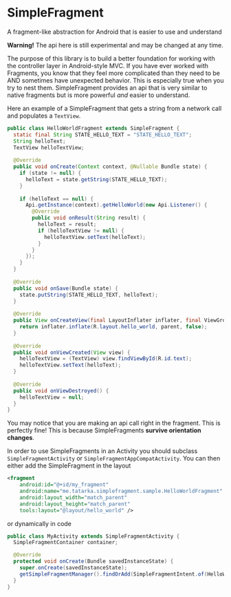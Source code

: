 # SimpleFragment
A fragment-like abstraction for Android that is easier to use and understand

**Warning!** The api here is still experimental and may be changed at any time.

The purpose of this library is to build a better foundation for working with the controller layer in Android-style MVC. If you have ever worked with Fragments, you know that they feel more complicated than they need to be AND sometimes have unexpected behavior. This is especially true when you try to nest them. SimpleFragment provides an api that is very similar to native fragments but is more powerful _and_ easier to understand.

Here an example of a SimpleFragment that gets a string from a network call and populates a `TextView`.
```java
public class HelloWorldFragment extends SimpleFragment {
  static final String STATE_HELLO_TEXT = "STATE_HELLO_TEXT";
  String helloText;
  TextView helloTextView;
  
  @Override
  public void onCreate(Context context, @Nullable Bundle state) {
    if (state != null) {
      helloText = state.getString(STATE_HELLO_TEXT);
    }
  
    if (helloText == null) {
      Api.getInstance(context).getHelloWorld(new Api.Listener() {
        @Override
        public void onResult(String result) {
          helloText = result;
          if (helloTextView != null) {
            helloTextView.setText(helloText);
          }
        }
      });
    }
  }
    
  @Override
  public void onSave(Bundle state) {
    state.putString(STATE_HELLO_TEXT, helloText);
  }
  
  @Override
  public View onCreateView(final LayoutInflater inflater, final ViewGroup parent) {
    return inflater.inflate(R.layout.hello_world, parent, false);
  }
  
  @Override
  public void onViewCreated(View view) {
    helloTextView = (TextView) view.findViewById(R.id.text);
    helloTextView.setText(helloText);
  }
  
  @Override
  public void onViewDestroyed() {
    helloTextView = null;
  }
}
```

You may notice that you are making an api call right in the fragment. This is perfectly fine! This is because SimpleFragments **survive orientation changes**.

In order to use SimpleFragments in an Activity you should subclass `SimpleFragmentActivity` or `SimpleFragmentAppCompatActivity`. You can then either add the SimpleFragment in the layout
```xml
<fragment
    android:id="@+id/my_fragment"
    android:name="me.tatarka.simplefragment.sample.HelloWorldFragment"
    android:layout_width="match_parent"
    android:layout_height="match_parent"
    tools:layout="@layout/hello_world" />
```
or dynamically in code
```java
public class MyActivity extends SimpleFragmentActivity {
  SimpleFragmentContainer container;

  @Override
  protected void onCreate(Bundle savedInstanceState) {
    super.onCreate(savedInstanceState);
    getSimpleFragmentManager().findOrAdd(SimpleFragmentIntent.of(HelloWorldFragment.class), LayoutKey.of(R.id.my_fragment));
  }
}
```
